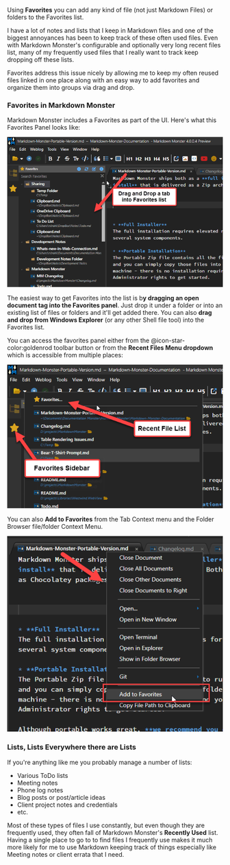 Using **Favorites** you can add any kind of file (not just Markdown Files) or folders to the Favorites list. 

I have a lot of notes and lists that I keep in Markdown files and one of the biggest annoyances has been to keep track of these often used files. Even with Markdown Monster's configurable and optionally very long recent files list, many of my frequently used files that I really want to track keep dropping off these lists.

Favorites address this issue nicely by allowing me to keep my often reused files linked in one place along with an easy way to add favorites and organize them into groups via drag and drop. 

### Favorites in Markdown Monster
Markdown Monster includes a Favorites as part of the UI. Here's what this Favorites Panel looks like:

![MarkdownMonster FavoritesPanel](../images/MarkdownMonster_FavoritesPanel.png)

The easiest way to get Favorites into the list is b**y dragging an open document tag into the Favorites panel**. Just drop it under a folder or into an existing list of files or folders and it'll get added there. You can also **drag and drop from Windows Explorer** (or any other Shell file tool) into the Favorites list.

You can access the favorites panel either from the @icon-star-color:goldenrod toolbar button or from the **Recent Files Menu dropdown** which is accessible from multiple places:

![Recent Menu Favorites](../images/RecentMenuFavorites.png)

You can also **Add to Favorites** from the Tab Context menu and the Folder Browser file/folder Context Menu.

![Add To Favorites Context Menu](../images/AddToFavoritesContextMenu.png)

### Lists, Lists Everywhere there are Lists
If you're anything like me you probably manage a number of lists:

* Various ToDo lists
* Meeting notes
* Phone log notes
* Blog posts or post/article ideas
* Client project notes and credentials
* etc.

Most of these types of files I use constantly, but even though they are frequently used, they often fall of Markdown Monster's **Recently Used** list. Having a single place to go to to find files I frequently use makes it much more likely for me to use Markdown keeping track of things especially like Meeting notes or client errata that I need.
